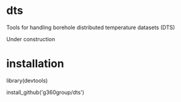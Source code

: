 # dts
Tools for handling borehole distributed temperature datasets (DTS)

Under construction

# installation

library(devtools)

install_github('g360group/dts')
